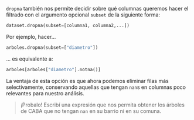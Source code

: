 `dropna` también nos permite decidir sobre qué columnas queremos hacer el filtrado con el argumento opcional `subset` de la siguiente forma:

```python
dataset.dropna(subset=[columna1, columna2,...])
```

Por ejemplo, hacer...

```python
arboles.dropna(subset=["diametro"])
```

... es equivalente a:

```python
arboles[arboles["diametro"].notna()]
```

La ventaja de esta opción es que ahora podemos eliminar filas más selectivamente, conservando aquellas que tengan `nan`s en columnas poco relevantes para nuestro análisis.

> ¡Probalo! Escribí una expresión que nos permita obtener los árboles de CABA que no tengan `nan` en su barrio ni en su comuna.
